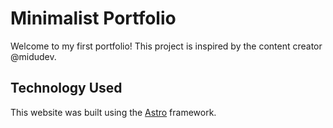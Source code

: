 # Minimalist Portfolio

Welcome to my first portfolio! This project is inspired by the content creator @midudev.

## Technology Used

This website was built using the [Astro](https://astro.build/) framework.